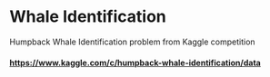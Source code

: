 # Whale Identification
Humpback Whale Identification problem from Kaggle competition
#### https://www.kaggle.com/c/humpback-whale-identification/data
<br>

